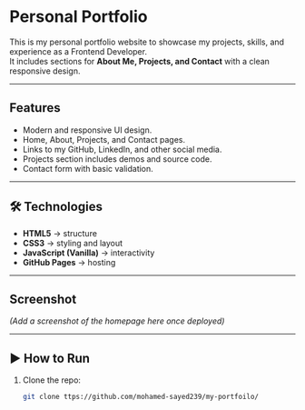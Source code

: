 #  Personal Portfolio

This is my personal portfolio website to showcase my projects, skills, and experience as a Frontend Developer.  
It includes sections for **About Me, Projects, and Contact** with a clean responsive design.

---

##  Features
- Modern and responsive UI design.
- Home, About, Projects, and Contact pages.
- Links to my GitHub, LinkedIn, and other social media.
- Projects section includes demos and source code.
- Contact form with basic validation.

---

## 🛠 Technologies
- **HTML5** → structure  
- **CSS3** → styling and layout  
- **JavaScript (Vanilla)** → interactivity  
- **GitHub Pages** → hosting  

---

##  Screenshot
*(Add a screenshot of the homepage here once deployed)*

---

## ▶ How to Run
1. Clone the repo:
   ```bash
   git clone ttps://github.com/mohamed-sayed239/my-portfoilo/

